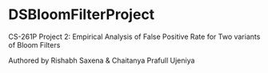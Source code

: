 # DSBloomFilterProject
CS-261P Project 2: Empirical Analysis of False Positive Rate for Two variants of Bloom Filters

Authored by Rishabh Saxena & Chaitanya Prafull Ujeniya
